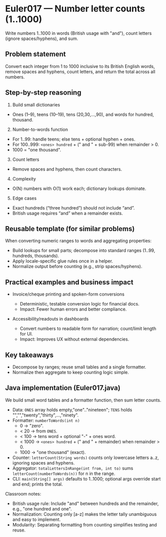 # Euler017 — Number letter counts (1..1000)

Write numbers 1..1000 in words (British usage with "and"), count letters (ignore spaces/hyphens), and sum.

## Problem statement

Convert each integer from 1 to 1000 inclusive to its British English words, remove spaces and hyphens, count letters, and return the total across all numbers.

## Step-by-step reasoning

1) Build small dictionaries
- Ones (1–9), teens (10–19), tens (20,30,…,90), and words for hundred, thousand.

2) Number-to-words function
- For 1..99: handle teens; else tens + optional hyphen + ones.
- For 100..999: `<ones> hundred` + (" and " + sub-99) when remainder > 0.
- 1000 = "one thousand".

3) Count letters
- Remove spaces and hyphens, then count characters.

4) Complexity
- O(N) numbers with O(1) work each; dictionary lookups dominate.

5) Edge cases
- Exact hundreds (“three hundred”) should not include “and”.
- British usage requires “and” when a remainder exists.

## Reusable template (for similar problems)

When converting numeric ranges to words and aggregating properties:
- Build lookups for small parts; decompose into standard ranges (1..99, hundreds, thousands).
- Apply locale-specific glue rules once in a helper.
- Normalize output before counting (e.g., strip spaces/hyphens).

## Practical examples and business impact

- Invoice/cheque printing and spoken-form conversions
  - Deterministic, testable conversion logic for financial docs.
  - Impact: Fewer human errors and better compliance.

- Accessibility/readouts in dashboards
  - Convert numbers to readable form for narration; count/limit length for UI.
  - Impact: Improves UX without external dependencies.

## Key takeaways

- Decompose by ranges; reuse small tables and a single formatter.
- Normalize then aggregate to keep counting logic simple.

## Java implementation (Euler017.java)

We build small word tables and a formatter function, then sum letter counts.

- Data: `ONES` array holds empty,"one".."nineteen"; `TENS` holds "","","twenty","thirty",...,"ninety".
- Formatter: `numberToWords(int n)`
  - 0 → "zero".
  - < 20 → from `ONES`.
  - < 100 → tens word + optional "-" + ones word.
  - < 1000 → `<ones> hundred` + (" and " + remainder) when remainder > 0.
  - 1000 → "one thousand" (exact).
- Counter: `letterCount(String words)` counts only lowercase letters a..z, ignoring spaces and hyphens.
- Aggregator: `totalLettersInRange(int from, int to)` sums `letterCount(numberToWords(n))` for n in the range.
- CLI: `main(String[] args)` defaults to 1..1000; optional args override start and end; prints the total.

Classroom notes:
- British usage rule: Include "and" between hundreds and the remainder, e.g., "one hundred and one".
- Normalization: Counting only [a-z] makes the letter tally unambiguous and easy to implement.
- Modularity: Separating formatting from counting simplifies testing and reuse.
